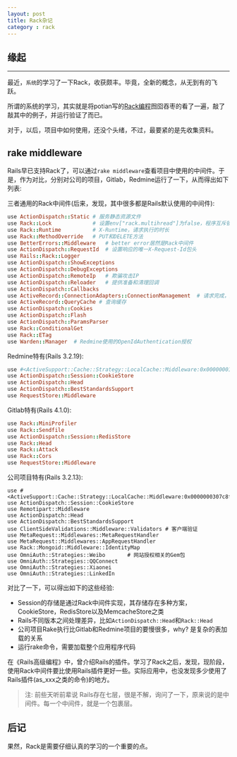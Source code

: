 ```yaml
---
layout: post
title: Rack杂记
category : rack
---
```


## 缘起
----

最近，`系统`的学习了一下Rack，收获颇丰。毕竟，全新的概念，从无到有的飞跃。

所谓的系统的学习，其实就是将potian写的[Rack编程](http://www.iteye.com/topic/605707)囫囵吞枣的看了一遍，敲了敲其中的例子，并运行验证了而已。

对于，以后，项目中如何使用，还没个头绪，不过，最要紧的是先收集资料。

## rake middleware

Rails早已支持Rack了，可以通过`rake middleware`查看项目中使用的中间件。于是，作为对比，分别对公司的项目，Gitlab，Redmine运行了一下，从而得出如下列表:

三者通用的Rack中间件(后来，发现，其中很多都是Rails默认使用的中间件): 

```ruby
use ActionDispatch::Static # 服务静态资源文件
use Rack::Lock             # 设置env["rack.multihread"]为false，程序互斥锁
use Rack::Runtime          # X-Runtime，请求执行的时长
use Rack::MethodOverride   # PUT和DELETE方法
use BetterErrors::Middleware   # better error居然是Rack中间件
use ActionDispatch::RequestId  # 设置响应的唯一X-Request-Id包头
use Rails::Rack::Logger
use ActionDispatch::ShowExceptions
use ActionDispatch::DebugExceptions
use ActionDispatch::RemoteIp   # 欺骗攻击IP
use ActionDispatch::Reloader   # 提供准备和清理回调
use ActionDispatch::Callbacks
use ActiveRecord::ConnectionAdapters::ConnectionManagement  # 请求完成，处理
use ActiveRecord::QueryCache # 查询缓存
use ActionDispatch::Cookies
use ActionDispatch::Flash
use ActionDispatch::ParamsParser
use Rack::ConditionalGet
use Rack::ETag
use Warden::Manager  # Redmine使用的OpenIdAuthentication授权
```

Redmine特有(Rails 3.2.19): 

```ruby
use #<ActiveSupport::Cache::Strategy::LocalCache::Middleware:0x00000001ca22a8>  # Rails程序默认的缓存中间件
use ActionDispatch::Session::CookieStore
use ActionDispatch::Head
use ActionDispatch::BestStandardsSupport
use RequestStore::Middleware
```

Gitlab特有(Rails 4.1.0): 

```ruby
use Rack::MiniProfiler
use Rack::Sendfile
use ActionDispatch::Session::RedisStore
use Rack::Head
use Rack::Attack
use Rack::Cors
use RequestStore::Middleware
```

公司项目特有(Rails 3.2.13):
```
use #<ActiveSupport::Cache::Strategy::LocalCache::Middleware:0x0000000307c8f0>
use ActionDispatch::Session::CookieStore
use Remotipart::Middleware
use ActionDispatch::Head
use ActionDispatch::BestStandardsSupport
use ClientSideValidations::Middleware::Validators # 客户端验证
use MetaRequest::Middlewares::MetaRequestHandler
use MetaRequest::Middlewares::AppRequestHandler
use Rack::Mongoid::Middleware::IdentityMap
use OmniAuth::Strategies::Weibo       # 网站授权相关的Gem包
use OmniAuth::Strategies::QQConnect
use OmniAuth::Strategies::Xiaonei
use OmniAuth::Strategies::LinkedIn
```

对比了一下，可以得出如下的这些经验: 

* Session的存储是通过Rack中间件实现，其存储存在多种方案，CookieStore，RedisStore以及MemcacheStore之类
* Rails不同版本之间处理差异，比如`ActionDispatch::Head`和`Rack::Head`
* 公司项目Rake执行比Gitlab和Redmine项目的要慢很多，why? 是复杂的表加载的关系
* 运行rake命令，需要加载整个应用程序代码

在《Rails高级编程》中，曾介绍Rails的插件。学习了Rack之后，发现，现阶段，使用Rack中间件要比使用Rails插件更好一些。实际应用中，也没发现多少使用了Rails插件(as_xxx之类的命令)的地方。

> 注: 前些天听前辈说 Rails存在七层，很是不解，询问了一下，原来说的是中间件。每一个中间件，就是一个包裹层。

## 后记

果然，Rack是需要仔细认真的学习的一个重要的点。

